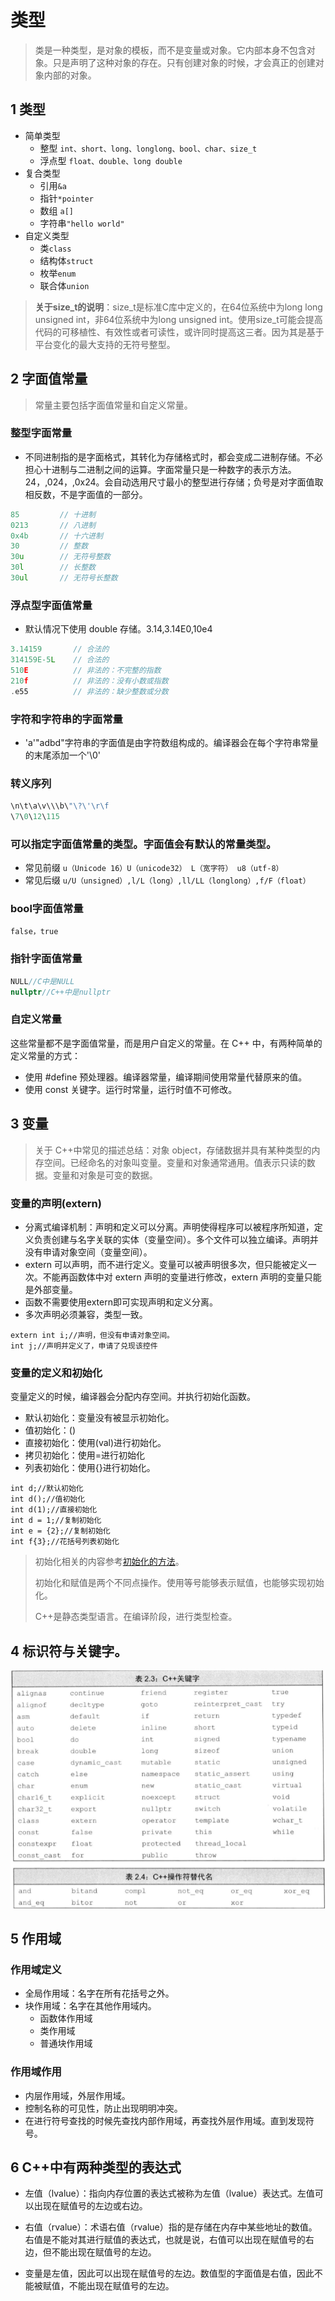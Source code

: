 # 类型

> 类是一种类型，是对象的模板，而不是变量或对象。它内部本身不包含对象。只是声明了这种对象的存在。只有创建对象的时候，才会真正的创建对象内部的对象。


## 1 类型

- 简单类型
  - 整型 `int、short、long、longlong、bool、char、size_t`
  - 浮点型 `float、double、long double`
- 复合类型
  - 引用`&a`
  - 指针`*pointer`
  - 数组 `a[]`
  - 字符串`"hello world"`
- 自定义类型
  - 类`class`
  - 结构体`struct`
  - 枚举`enum`
  - 联合体`union`


> **关于size_t的说明**：size_t是标准C库中定义的，在64位系统中为long long unsigned int，非64位系统中为long unsigned int。使用size_t可能会提高代码的可移植性、有效性或者可读性，或许同时提高这三者。因为其是基于平台变化的最大支持的无符号整型。

## 2 字面值常量

> 常量主要包括字面值常量和自定义常量。

### 整型字面常量
* 不同进制指的是字面格式，其转化为存储格式时，都会变成二进制存储。不必担心十进制与二进制之间的运算。字面常量只是一种数字的表示方法。24，,024，,0x24。会自动选用尺寸最小的整型进行存储；负号是对字面值取相反数，不是字面值的一部分。
```C
85         // 十进制
0213       // 八进制 
0x4b       // 十六进制 
30         // 整数 
30u        // 无符号整数 
30l        // 长整数 
30ul       // 无符号长整数
```
### 浮点型字面值常量
* 默认情况下使用 double 存储。3.14,3.14E0,10e4
```C
3.14159       // 合法的 
314159E-5L    // 合法的 
510E          // 非法的：不完整的指数
210f          // 非法的：没有小数或指数
.e55          // 非法的：缺少整数或分数
```
### 字符和字符串的字面常量
* 'a'"adbd"字符串的字面值是由字符数组构成的。编译器会在每个字符串常量的末尾添加一个'\0'


### 转义序列
```C
\n\t\a\v\\\b\"\?\'\r\f  
\7\0\12\115
```

### 可以指定字面值常量的类型。字面值会有默认的常量类型。

* 常见前缀 `u（Unicode 16）U（unicode32） L（宽字符） u8（utf-8）`
* 常见后缀 `u/U（unsigned）,l/L（long）,ll/LL（longlong）,f/F（float）`

### bool字面值常量

```C
false，true
```
### 指针字面值常量

```C
NULL//C中是NULL
nullptr//C++中是nullptr
```

### 自定义常量
这些常量都不是字面值常量，而是用户自定义的常量。在 C++ 中，有两种简单的定义常量的方式：
* 使用 #define 预处理器。编译器常量，编译期间使用常量代替原来的值。
* 使用 const 关键字。运行时常量，运行时值不可修改。

## 3 变量

> 关于 C++中常见的描述总结：对象 object，存储数据并具有某种类型的内存空间。已经命名的对象叫变量。变量和对象通常通用。值表示只读的数据。变量和对象是可变的数据。

### 变量的声明(extern)

- 分离式编译机制：声明和定义可以分离。声明使得程序可以被程序所知道，定义负责创建与名字关联的实体（变量空间）。多个文件可以独立编译。声明并没有申请对象空间（变量空间）。
- extern 可以声明，而不进行定义。变量可以被声明很多次，但只能被定义一次。不能再函数体中对 extern 声明的变量进行修改，extern 声明的变量只能是外部变量。
- 函数不需要使用extern即可实现声明和定义分离。
- 多次声明必须兼容，类型一致。

```
extern int i;//声明，但没有申请对象空间。
int j;//声明并定义了，申请了兑现该控件
```

### 变量的定义和初始化

变量定义的时候，编译器会分配内存空间。并执行初始化函数。

- 默认初始化：变量没有被显示初始化。
- 值初始化：()
- 直接初始化：使用(val)进行初始化。
- 拷贝初始化：使用=进行初始化
- 列表初始化：使用{}进行初始化。

```
int d;//默认初始化
int d();//值初始化
int d(1);//直接初始化
int d = 1;//复制初始化
int e = {2};//复制初始化
int f{3};//花括号列表初始化
```

> 初始化相关的内容参考[初始化的方法](../面试/11.初始化的方法.md)。
> 
> 初始化和赋值是两个不同点操作。使用等号能够表示赋值，也能够实现初始化。
> 
> C++是静态类型语言。在编译阶段，进行类型检查。

## 4 标识符与关键字。

![](image/2021-03-03-17-45-17.png)

## 5 作用域

### 作用域定义


- 全局作用域：名字在所有花括号之外。
- 块作用域：名字在其他作用域内。
  - 函数体作用域
  - 类作用域
  - 普通块作用域

### 作用域作用
- 内层作用域，外层作用域。
- 控制名称的可见性，防止出现明明冲突。
- 在进行符号查找的时候先查找内部作用域，再查找外层作用域。直到发现符号。

## 6 C++中有两种类型的表达式

* 左值（lvalue）：指向内存位置的表达式被称为左值（lvalue）表达式。左值可以出现在赋值号的左边或右边。
* 右值（rvalue）：术语右值（rvalue）指的是存储在内存中某些地址的数值。右值是不能对其进行赋值的表达式，也就是说，右值可以出现在赋值号的右边，但不能出现在赋值号的左边。

* 变量是左值，因此可以出现在赋值号的左边。数值型的字面值是右值，因此不能被赋值，不能出现在赋值号的左边。